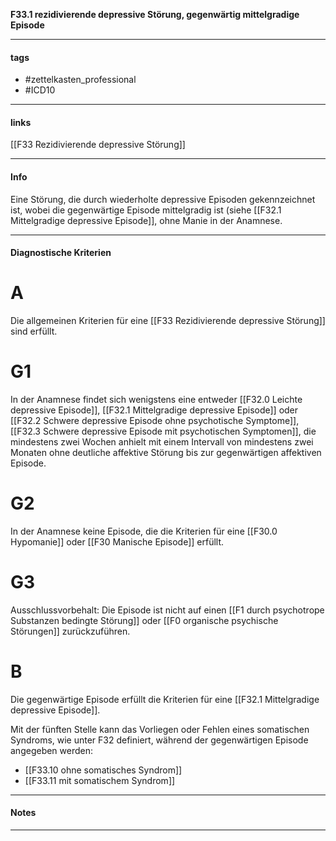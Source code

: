 __F33.1 rezidivierende depressive Störung, gegenwärtig mittelgradige Episode__

___________________________________________
#### tags

- #zettelkasten_professional
- #ICD10 
___________________________________________
#### links

[[F33 Rezidivierende depressive Störung]]

___________________________________________
#### Info
Eine Störung, die durch wiederholte depressive Episoden gekennzeichnet ist, wobei die gegenwärtige Episode mittelgradig ist (siehe [[F32.1 Mittelgradige depressive Episode]], ohne Manie in der Anamnese.
___________________________________________
#### Diagnostische Kriterien

# A
Die allgemeinen Kriterien für eine [[F33 Rezidivierende depressive Störung]] sind erfüllt.

# G1
In der Anamnese findet sich wenigstens eine entweder [[F32.0 Leichte depressive Episode]], [[F32.1 Mittelgradige depressive Episode]] oder [[F32.2 Schwere depressive Episode ohne psychotische Symptome]], [[F32.3 Schwere depressive Episode mit psychotischen Symptomen]], die mindestens zwei Wochen anhielt mit einem Intervall von mindestens zwei Monaten ohne deutliche affektive Störung bis zur gegenwärtigen affektiven Episode.

# G2
In der Anamnese keine Episode, die die Kriterien für eine [[F30.0 Hypomanie]] oder [[F30 Manische Episode]] erfüllt.

# G3
Ausschlussvorbehalt: Die Episode ist nicht auf einen [[F1 durch psychotrope Substanzen bedingte Störung]] oder [[F0 organische psychische Störungen]] zurückzuführen.

# B
Die gegenwärtige Episode erfüllt die Kriterien für eine [[F32.1 Mittelgradige depressive Episode]].

Mit der fünften Stelle kann das Vorliegen oder Fehlen eines somatischen Syndroms, wie unter F32 definiert, während der gegenwärtigen Episode angegeben werden:

- [[F33.10 ohne somatisches Syndrom]]
- [[F33.11 mit somatischem Syndrom]]
___________________________________________
#### Notes

___________________________________________

